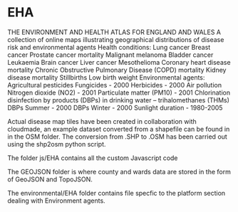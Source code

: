 EHA
===
THE ENVIRONMENT AND HEALTH ATLAS FOR ENGLAND AND WALES
A collection of online maps illustrating geographical distributions of disease risk and environmental agents
Health conditions:
Lung cancer
Breast cancer
Prostate cancer mortality
Malignant melanoma
Bladder cancer
Leukaemia
Brain cancer
Liver cancer
Mesothelioma
Coronary heart disease mortality
Chronic Obstructive Pulmonary Disease (COPD) mortality
Kidney disease mortality
Stillbirths
Low birth weight
Environmental agents:
Agricultural pesticides
Fungicides - 2000
Herbicides - 2000
Air pollution
Nitrogen dioxide (NO2) - 2001
Particulate matter (PM10) - 2001
Chlorination disinfection by products (DBPs) in drinking water – trihalomethanes (THMs)
DBPs Summer - 2000
DBPs Winter - 2000
Sunlight duration - 1980-2005

Actual disease map tiles have been created in collaboration with cloudmade, an example dataset converted from a shapefile can be found  in
in the OSM folder. The conversion from .SHP to .OSM has been carried out using the shp2osm python script. 

The folder js/EHA contains all the custom Javascript code

The GEOJSON folder is where county and wards data are stored in the form of GeoJSON and TopoJSON.

The  environmental/EHA folder contains file specfic to the platform section dealing with Environment agents.
